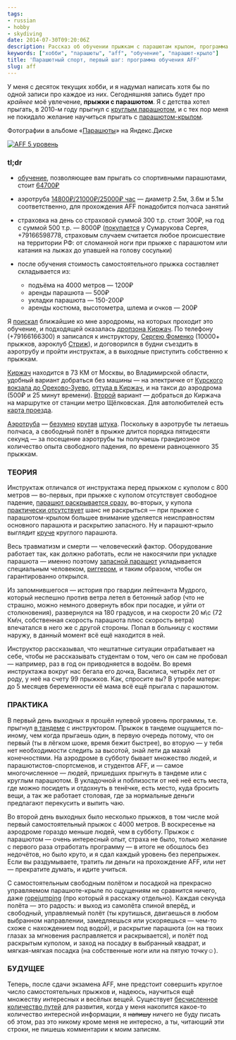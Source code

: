 ```yaml
---
tags:
- russian
- hobby
- skydiving
date: 2014-07-30T09:20:06Z
description: Рассказ об обучении прыжкам с парашютам крылом, программа обучения AFF,  семь уровней с боссом на финальном.
keywords: ["хобби", "парашюты", "aff", "обучение", "парашют-крыло"]
title: 'Парашютный спорт, первый шаг: программа обучения AFF'
slug: aff
---
```


У меня с десяток текущих хобби, и я надумал написать хотя бы по одной записи про каждое из них. Сегодняшняя запись будет про *крайнее* моё увлечение, **прыжки с парашютом**. Я с детства хотел прыгать, в 2010-м году прыгнул с [круглым парашютом](https://www.google.com/search?tbm=isch&q=%D0%BA%D1%80%D1%83%D0%B3%D0%BB%D1%8B%D0%B9%20%D0%BF%D0%B0%D1%80%D0%B0%D1%88%D1%8E%D1%82 "Картинки в поиске Google"), и с тех пор меня не покидало желание научиться прыгать с [парашютом-крылом](https://www.google.com/search?tbm=isch&q=%D0%BF%D0%B0%D1%80%D0%B0%D1%88%D1%8E%D1%82%20%D0%BA%D1%80%D1%8B%D0%BB%D0%BE "Картинки в поиске Google").

Фотографии в альбоме «<a href="https://yadi.sk/a/dj8ws-nO3UGb5E">Парашюты</a>» на Яндекс.Диске

[![AFF 5 уровень](/images/posts/G0573218.jpg#center)](https://yadi.sk/a/dj8ws-nO3UGb5E/5acc637455d73d76a92de31a)

<!--more-->

### <a id="summary">tl;dr</a>

- [обучение](https://en.wikipedia.org/wiki/Accelerated_freefall "Accelerated Freefall — Википедия"), позволяющее вам прыгать со спортивными парашютами, стоит [64700₽](http://www.aerograd.ru/aff "AFF – программа индивидуального обучения")

- аэротруба [14800₽/](http://aerodynamika.ru/stoimost/)[21000₽/25000₽ час](https://www.freezone.net/rates/ "Тарифы | Freezone") — диаметр 2.5м, 3.6м и 5.1м соответственно, для прохождения AFF понадобится полчаса занятий

- страховка на день со страховой суммой 300 т.р. стоит 300₽, на год с суммой 500 т.р. — 8000₽ ([покупается](http://borkidz.ru/?page_id=2263) у Сумарукова Сергея, +79166598778, страховым случаем считается любое происшествие на территории РФ: от сломанной ноги при прыжке с парашютом или катания на лыжах до упавшей на голову сосульки)

- после обучения стоимость самостоятельного прыжка составляет складывается из:
  - подъёма на 4000 метров — 1200₽
  - аренды парашюта — 500₽
  - укладки парашюта — 150-200₽
  - аренды костюма, высотометра, шлема и очков — 200₽


Я [поискал](https://www.google.com/search?q=AFF%20%D0%9C%D0%BE%D1%81%D0%BA%D0%B2%D0%B0 "AFF Москва") ближайшие ко мне аэродромы, на которых проходит это обучение, и подходящей оказалась [дропзона Киржач](http://www.dzkirzhach.com/ "Прыжки с парашютом — Киржач"). По телефону (+79166166300) я записался к инструктору, [Сергею Фоменко](http://www.dzkirzhach.com/nashi_lica "Наши лица, ДЗ Киржач") (10000+ прыжков, аэроклуб [Стриж](http://www.strizhi-aff.ru/obuchenie_aff "Курс AFF, программа АФФ, обучение прыжкам с парашютом и свободному падению в Москве")), и договорился в будни съездить в аэротрубу и пройти инструктаж, а в выходные приступить собственно к прыжкам.

[Киржач](https://maps.yandex.ru/-/CVr8zPik "DZ Kirzhach на карте") находится в 73 КМ от Москвы, во Владимирской области, удобный вариант добраться без машины — на электричке от [Курского вокзала до Орехово-Зуево](https://rasp.yandex.ru/search/?fromName=Москва&toName=Орехово-Зуево "Расписание электричек из Москвы в Орехово-Зуево"), [оттуда в Киржач](https://rasp.yandex.ru/search/?fromName=Орехово-Зуево&toId=c10663 "Расписание электричек из Орехова-Зуева в Киржач"), и на такси до аэродрома (500₽ и 25 минут времени). [Второй](http://www.dzkirzhach.com/ "Прыжки с парашютом – Киржач") вариант — добраться до Киржача на маршрутке от станции метро Щёлковская. Для автолюбителей есть [карта проезда](http://www.dzkirzhach.com/karta_proezda "Карта проезда, ДЗ Киржач").

[Аэротруба](https://www.youtube.com/channel/UC8q5xow_j4enTbjf2tkqQgg) — [безумно](https://vimeo.com/30232403 "Russland Freezone on Vimeo") [крутая](https://vimeo.com/78643511 "Tunnel camps on Vimeo") [штука](https://vimeo.com/58963524 "Wind tunnel RW4 training on Vimeo"). Поскольку в аэротрубе ты летаешь полчаса, а свободный полёт в прыжке длится порядка пятидесяти секунд — за посещение аэротрубы ты получаешь грандиозное количество опыта свободного падения, по времени равноценного 35 прыжкам.

### <a id="theory">ТЕОРИЯ</a>

Инструктаж отличался от инструктажа перед прыжком с куполом с 800 метров — во-первых, при прыжке с куполом отсутствует свободное падение, [парашют раскрывается сразу](https://www.google.com/search?tbm=isch&q=800%20%D0%BC%D0%B5%D1%82%D1%80%D0%BE%D0%B2%20%D0%BE%D1%82%D0%B4%D0%B5%D0%BB%D0%B5%D0%BD%D0%B8%D0%B5 "первая-вторая картинки по ссылке"), во-вторых, у купола [практически отсутствует](https://ru.wikipedia.org/wiki/%D0%94-6_%28%D0%BF%D0%B0%D1%80%D0%B0%D1%88%D1%8E%D1%82%29 "Д-6 парашют — Википедия") шанс не раскрыться — при прыжке с парашютом-крылом большее внимание уделяется неисправностям основного парашюта и раскрытию запасного. Ну и парашют-крыло выглядит [круче](https://www.google.com/search?tbm=isch&q=%D1%82%D0%B8%D0%BF%D1%8B%20%D0%BF%D0%B0%D1%80%D0%B0%D1%88%D1%8E%D1%82%D0%BE%D0%B2 "Поиск по картинкам Google") круглого парашюта.

Весь травматизм и смерти — человеческий фактор. Оборудование работает так, как должно работать, если не накосячили при укладке парашюта — именно поэтому [запасной парашют](https://ru.wikipedia.org/wiki/%D0%9F%D0%B0%D1%80%D0%B0%D1%88%D1%8E%D1%82#.D0.97.D0.B0.D0.BF.D0.B0.D1.81.D0.BD.D0.BE.D0.B9_.D0.BF.D0.B0.D1.80.D0.B0.D1.88.D1.8E.D1.82 "Парашют — Википедия") укладывается специальным человеком, [риггером](https://ru.wikipedia.org/wiki/%D0%A0%D0%B8%D0%B3%D0%B3%D0%B5%D1%80 "Риггер — Википедия"), и таким образом, чтобы он гарантированно открылся.

Из запомнившегося — история про гвардии лейтенанта Мудрого, который неспешно против ветра летел в бетонный забор (что не страшно, можно немного довернуть вбок при посадке, и уйти от столкновения), развернулся на 180 градусов, и на скорости 20 м\с (72 Км\ч, собственная скорость парашюта плюс скорость ветра) впечатался в него же с другой стороны. Попал в больницу с костями наружу, в данный момент всё ещё находится в ней.

Инструктор рассказывал, что нештатные ситуации отрабатывает на себе, чтобы не рассказывать студентам о том, чего он сам не пробовал — например, раз в год он приводняется в водоём. Во время инструктажа вокруг нас бегала его дочка, Василиса, четырёх лет от роду, у неё на счету 99 прыжков. Как, спросите вы? В утробе матери: до 5 месяцев беременности её мама всё ещё прыгала с парашютом.

### <a id="practice">ПРАКТИКА</a>

В первый день выходных я прошёл нулевой уровень программы, т.е. прыгнул [в тандеме](http://www.strizhi-aff.ru/tandem "Прыжок с парашютом в тандеме с инструктором | Аэроклуб Стриж") с инструктором. Прыжок в тандеме ощущается по-иному, чем когда прыгаешь один, в первую очередь потому, что он первый (ты в лёгком шоке, время бежит быстрее), во вторую — у тебя нет необходимости следить за высотой, знай лети да махай конечностями. На аэродроме в субботу бывает множество людей, и парашютистов-спортсменов, и студентов AFF, и — самое многочисленное — людей, пришедших прыгнуть в тандеме или с круглым парашютом. В укладочной и поблизости от неё неё есть места, где можно посидеть и отдохнуть в тенёчке, есть место, куда бросить вещи, а так же работает столовая, где за нормальные деньги предлагают перекусить и выпить чаю.

Во второй день выходных было несколько прыжков, в том числе мой первый самостоятельный прыжок с 4000 метров. В воскресенье на аэродроме гораздо меньше людей, чем в субботу. Прыжок с парашютом — очень интересный опыт, страха не было, только желание с первого раза отработать программу — в итоге не обошлось без недочётов, но было круто, и я сдал каждый уровень без перепрыжек. Если вы раздумываете, тратить ли деньги на прохождение AFF, или нет — прекратите думать, и идите учиться.

С самостоятельным свободным полётом и посадкой на прекрасно управляемом парашюте-крыле по ощущениям не сравнится ничего, даже [ropejumping](https://vk.com/club451415 "EXIT Rope-Jumping Team Москва") (про который я расскажу отдельно). Каждая секунда полёта — это радость: и выход из самолёта спиной вперёд, и свободный, управляемый полёт (ты крутишься, двигаешься в любом выбранном направлении, замедляешься или ускоряешься — чем-то схоже с нахождением под водой), и раскрытие парашюта (он на твоих глазах за мгновения расправляется и раскрывается), и полёт под раскрытым куполом, и заход на посадку в выбранный квадрат, и мягкая-мягкая посадка (на собственные ноги или на пятую точку☺).

### <a id="future">БУДУЩЕЕ</a>

Теперь, после сдачи экзамена AFF, мне предстоит совершить круглое число самостоятельных прыжков и, надеюсь, научиться ещё множеству интересных и весёлых вещей. Существует [бесчисленное количество путей](https://ru.wikipedia.org/wiki/%D0%9F%D0%B0%D1%80%D0%B0%D1%88%D1%8E%D1%82%D0%B8%D0%B7%D0%BC#.D0.9F.D0.B0.D1.80.D0.B0.D1.88.D1.8E.D1.82.D0.BD.D1.8B.D0.B9_.D1.81.D0.BF.D0.BE.D1.80.D1.82 "Парашютизм | Парашютный спорт — Википедия") для развития, когда у меня накопится какое-то количество интересной информации, я ~~напишу~~ ничего не буду писать об этом, раз это никому кроме меня не интересно, а ты, читающий эти строки, не пишешь комментарии к моим записям.
